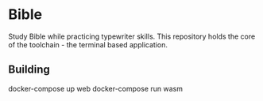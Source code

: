 # Bible

Study Bible while practicing typewriter skills. This repository holds the core
of the toolchain - the terminal based application.

## Building

docker-compose up web
docker-compose run wasm




